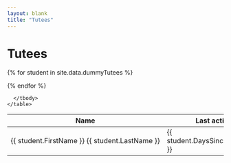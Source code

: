 ```yaml
---
layout: blank
title: "Tutees"
---
```


<style>
.nowrap         {white-space: nowrap;}
</style>

<div class="container">
  <h1>Tutees</h1>

  <table class="table  table-hover  table-sm">
    <thead class="thead-dark">
      <tr>
        <th scope="col">Name</th>
        <th scope="col">Last activity</th>
        <th scope="col">Engage</th>
        <th scope="col">Yr</th>
        <th scope="col">Course</th>        
        <th scope="col">Fee</th>
        <th scope="col">Tier4?</th>  
        <th scope="col">Remote?</th>
        <th scope="col"></th>  
      </tr>
    </thead>
    <tbody>

{% for student in site.data.dummyTutees %}
      <tr>
        <td class="nowrap">{{ student.FirstName }} {{ student.LastName }}</td>
        <td>{{ student.DaysSinceLastActivity }}</td>
        <td>{{ student.Engagement }}</td>
        <td>{{ student.Year }}</td>
        <td>{{ student.Course }}</td>
        <td>{{ student.FeeStatus }}</td>
        <td>{{ student.Tier4 }}</td>
        <td>{{ student.RemoteStudy }}</td>
        <td><i class="fas fa-chevron-circle-right"></i></td>
      </tr>
{% endfor %}

      </tbody>
    </table>

</div>
